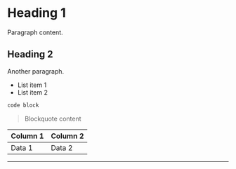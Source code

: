 # Heading 1

Paragraph content.
## Heading 2

Another paragraph.


- List item 1
- List item 2


```javascript
code block
```
> Blockquote content


| Column 1 | Column 2 |
|----------|----------|
| Data 1   | Data 2   |
---
